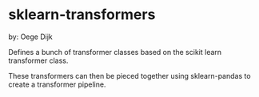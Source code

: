 # sklearn-transformers

by: Oege Dijk

Defines a bunch of transformer classes based on the scikit learn transformer class.

These transformers can then be pieced together using sklearn-pandas to create
a transformer pipeline. 
